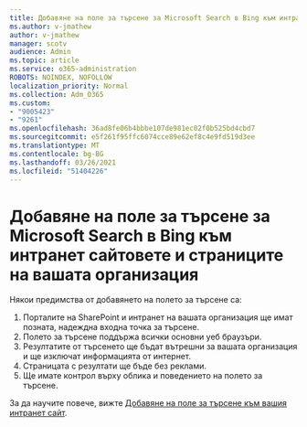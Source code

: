 ```yaml
---
title: Добавяне на поле за търсене за Microsoft Search в Bing към интранет сайтовете и страниците на вашата организация
ms.author: v-jmathew
author: v-jmathew
manager: scotv
audience: Admin
ms.topic: article
ms.service: o365-administration
ROBOTS: NOINDEX, NOFOLLOW
localization_priority: Normal
ms.collection: Adm_O365
ms.custom:
- "9005423"
- "9261"
ms.openlocfilehash: 36ad8fe06b4bbbe107de981ec02f0b525bd4cbd7
ms.sourcegitcommit: e5f261f95ffc6074cce89e62ef8c4e9fd519d3ee
ms.translationtype: MT
ms.contentlocale: bg-BG
ms.lasthandoff: 03/26/2021
ms.locfileid: "51404226"
---
```

# <a name="add-a-search-box-for-microsoft-search-in-bing-to-your-organizations-intranet-sites-and-pages"></a>Добавяне на поле за търсене за Microsoft Search в Bing към интранет сайтовете и страниците на вашата организация

Някои предимства от добавянето на полето за търсене са:

1. Порталите на SharePoint и интранет на вашата организация ще имат позната, надеждна входна точка за търсене.
2. Полето за търсене поддържа всички основни уеб браузъри.
3. Резултатите от търсенето ще бъдат вътрешни за вашата организация и ще изключат информацията от интернет.
4. Страницата с резултати ще бъде без реклами.
5. Ще имате контрол върху облика и поведението на полето за търсене.

За да научите повече, вижте [Добавяне на поле за търсене към вашия интранет сайт](https://go.microsoft.com/fwlink/?linkid=2151387).
